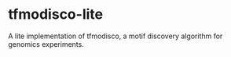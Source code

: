 # tfmodisco-lite
A lite implementation of tfmodisco, a motif discovery algorithm for genomics experiments. 

